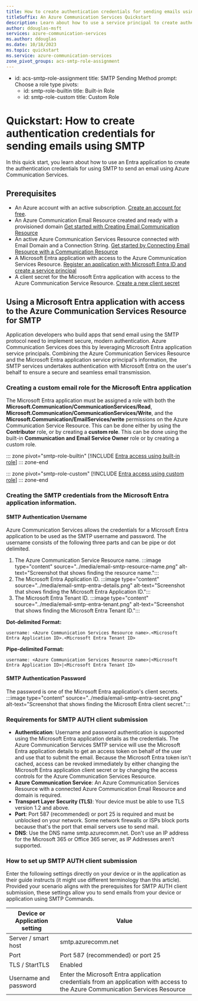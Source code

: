 ```yaml
---
title: How to create authentication credentials for sending emails using SMTP
titleSuffix: An Azure Communication Services Quickstart
description: Learn about how to use a service principal to create authentication credentials for sending emails using SMTP.
author: ddouglas-msft
services: azure-communication-services
ms.author: ddouglas
ms.date: 10/18/2023
ms.topic: quickstart
ms.service: azure-communication-services
zone_pivot_groups: acs-smtp-role-assignment
---
```


- id: acs-smtp-role-assignment
  title: SMTP Sending Method
  prompt: Choose a role type
  pivots:
  - id: smtp-role-builtin
    title: Built-in Role
  - id: smtp-role-custom
    title: Custom Role

# Quickstart: How to create authentication credentials for sending emails using SMTP

In this quick start, you learn about how to use an Entra application to create the authentication credentials for using SMTP to send an email using Azure Communication Services.

## Prerequisites

- An Azure account with an active subscription. [Create an account for free](https://azure.microsoft.com/free/?WT.mc_id=A261C142F). 
- An Azure Communication Email Resource created and ready with a provisioned domain [Get started with Creating Email Communication Resource](../create-email-communication-resource.md)
- An active Azure Communication Services Resource connected with Email Domain and a Connection String. [Get started by Connecting Email Resource with a Communication Resource](../connect-email-communication-resource.md)
- A Microsoft Entra application with access to the Azure Communication Services Resource. [Register an application with Microsoft Entra ID and create a service principal](/entra/identity-platform/howto-create-service-principal-portal#register-an-application-with-microsoft-entra-id-and-create-a-service-principal)
- A client secret for the Microsoft Entra application with access to the Azure Communication Service Resource. [Create a new client secret](/entra/identity-platform/howto-create-service-principal-portal#option-3-create-a-new-client-secret)

## Using a Microsoft Entra application with access to the Azure Communication Services Resource for SMTP

Application developers who build apps that send email using the SMTP protocol need to implement secure, modern authentication. Azure Communication Services does this by leveraging Microsoft Entra application service principals. Combining the Azure Communication Services Resource and the Microsoft Entra application service principal's information, the SMTP services undertakes authentication with Microsoft Entra on the user's behalf to ensure a secure and seamless email transmission.

### Creating a custom email role for the Microsoft Entra application

The Microsoft Entra application must be assigned a role with both the **Microsoft.Communication/CommunicationServices/Read**, **Microsoft.Communication/CommunicationServices/Write**, and the **Microsoft.Communication/EmailServices/write** permissions on the Azure Communication Service Resource. This can be done either by using the **Contributor** role, or by creating a **custom role**. This can be done using the built-in **Communication and Email Service Owner** role or by creating a custom role.

::: zone pivot="smtp-role-builtin"
[!INCLUDE [Entra access using built-in role](./includes/smtp-authentication-role-builtin.md)]
::: zone-end

::: zone pivot="smtp-role-custom"
[!INCLUDE [Entra access using custom role](./includes/smtp-authentication-role-custom.md)]
::: zone-end

### Creating the SMTP credentials from the Microsoft Entra application information.
#### SMTP Authentication Username
Azure Communication Services allows the credentials for a Microsoft Entra application to be used as the SMTP username and password. The username consists of the following three parts and can be pipe or dot delimited.
1. The Azure Communication Service Resource name.
    :::image type="content" source="../media/email-smtp-resource-name.png" alt-text="Screenshot that shows finding the resource name.":::
1. The Microsoft Entra Application ID.
    :::image type="content" source="../media/email-smtp-entra-details.png" alt-text="Screenshot that shows finding the Microsoft Entra Application ID.":::
1. The Microsoft Entra Tenant ID.
    :::image type="content" source="../media/email-smtp-entra-tenant.png" alt-text="Screenshot that shows finding the Microsoft Entra Tenant ID.":::

**Dot-delimited Format:**
```
username: <Azure Communication Services Resource name>.<Microsoft Entra Application ID>.<Microsoft Entra Tenant ID>
```
**Pipe-delimited Format:**
```
username: <Azure Communication Services Resource name>|<Microsoft Entra Application ID>|<Microsoft Entra Tenant ID>
```

#### SMTP Authentication Password
The password is one of the Microsoft Entra application's client secrets.
    :::image type="content" source="../media/email-smtp-entra-secret.png" alt-text="Screenshot that shows finding the Microsoft Entra client secret.":::

### Requirements for SMTP AUTH client submission

- **Authentication**: Username and password authentication is supported using the Microsoft Entra application details as the credentials. The Azure Communication Services SMTP service will use the Microsoft Entra application details to get an access token on behalf of the user and use that to submit the email. Because the Microsoft Entra token isn't cached, access can be revoked immediately by either changing the Microsoft Entra application client secret or by changing the access controls for the Azure Communication Services Resource.
- **Azure Communication Service**: An Azure Communication Services Resource with a connected Azure Communication Email Resource and domain is required.
- **Transport Layer Security (TLS)**: Your device must be able to use TLS version 1.2 and above.
- **Port**: Port 587 (recommended) or port 25 is required and must be unblocked on your network. Some network firewalls or ISPs block ports because that's the port that email servers use to send mail.
- **DNS**: Use the DNS name smtp.azurecomm.net. Don't use an IP address for the Microsoft 365 or Office 365 server, as IP Addresses aren't supported.

### How to set up SMTP AUTH client submission

Enter the following settings directly on your device or in the application as their guide instructs (it might use different terminology than this article). Provided your scenario aligns with the prerequisites for SMTP AUTH client submission, these settings allow you to send emails from your device or application using SMTP Commands.

| Device or Application setting | Value |
|--|--|
|Server / smart host | smtp.azurecomm.net |
|Port |Port 587 (recommended) or port 25|
|TLS / StartTLS | Enabled|
|Username and password | Enter the Microsoft Entra application credentials from an application with access to the Azure Communication Services Resource |
